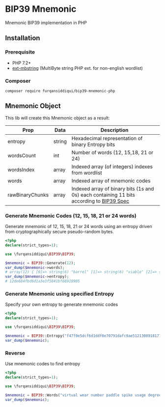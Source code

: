 # BIP39 Mnemonic

Mnemonic BIP39 implementation in PHP

## Installation

### Prerequisite

* PHP 7.2+
* [ext-mbstring](http://php.net/manual/en/book.mbstring.php) (MultiByte string PHP ext. for non-english wordlist)

### Composer

`composer require furqansiddiqui/bip39-mnemonic-php`

## Mnemonic Object

This lib will create this Mnemonic object as a result:

| Prop | Data | Description
| --- | --- | ---
| entropy | string | Hexadecimal representation of binary Entropy bits
| wordsCount | int | Number of words (12, 15,18, 21 or 24)
| wordsIndex | array | Indexed array (of integers) indexes from wordlist
| words | array | Indexed array of mnemonic codes
| rawBinaryChunks | array | Indexed array of binary bits (1s and 0s) each containing 11 bits according to [BIP39 Spec](https://github.com/bitcoin/bips/blob/master/bip-0039.mediawiki)

### Generate Mnemonic Codes (12, 15, 18, 21 or 24 words)

Generate mnemonic of 12, 15, 18, 21 or 24 words using an entropy driven from cryptographically secure pseudo-random bytes. 

```php
<?php
declare(strict_types=1);

use \furqansiddiqui\BIP39\BIP39;

$mnemonic = BIP39::Generate(12);
var_dump($mnemonic->words);
# array(12) { [0]=> string(6) "barrel" [1]=> string(6) "viable" [2]=> string(6) "become" [3]=> string(4) "kiss" [4]=> string(6) "spider" [5]=> string(8) "business" [6]=> string(4) "wool" [7]=> string(6) "amused" [8]=> string(7) "satoshi" [9]=> string(4) "duty" [10]=> string(4) "girl" [11]=> string(5) "april" }
var_dump($mnemonic->entropy);
# 12de684fbd6d1a3e3f5041bf68918905
```

### Generate Mnemonic using specified Entropy

Specify your own entropy to generate mnemonic codes

```php
<?php
declare(strict_types=1);

use \furqansiddiqui\BIP39\BIP39;

$mnemonic = BIP39::Entropy("f47f0e5dcf6d1ddf0e70791dafc9ae512130891817769976cd50533021e58a8b");
var_dump($mnemonic);
```

### Reverse

Use mnemonic codes to find entropy

```php
<?php
declare(strict_types=1);

use \furqansiddiqui\BIP39\BIP39;

$mnemonic = BIP39::Words("virtual wear number paddle spike usage degree august buffalo layer high pelican basic duty gate uphold offer reopen favorite please acoustic version clay leader");
var_dump($mnemonic);
```
